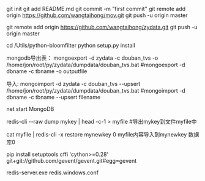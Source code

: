 git init
git add README.md
git commit -m "first commit"
git remote add origin https://github.com/wangtaihong/mov.git
git push -u origin master


git remote add origin https://github.com/wangtaihong/zydata.git
git push -u origin master

cd /Utils/python-bloomfilter
python setup.py install

mongodb导出表：
mongoexport -d zydata -c douban_tvs -o /home/jon/root/py/zydata/dumpdata/douban_tvs.bat
#mongoexport -d dbname -c tbname -o outputfile

导入:
mongoimport -d zydata -c douban_tvs --upsert /home/jon/root/py/zydata/dumpdata/douban_tvs.bat
#mongoimport -d dbname -c tbname --upsert filename

<!-- windows启动: -->
net start MongoDB

redis-cli --raw dump mykey | head -c-1 > myfile
#导出mykey到文件myfile中

cat myfile | redis-cli -x restore mynewkey 0
myfile内容导入到mynewkey  数据库0

pip install setuptools cffi 'cython>=0.28' git+git://github.com/gevent/gevent.git#egg=gevent



redis-server.exe redis.windows.conf